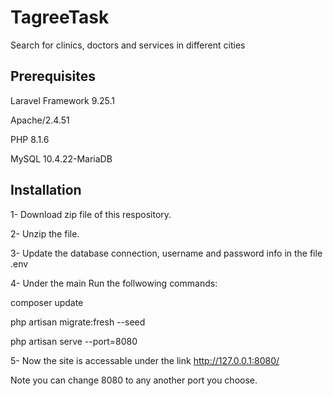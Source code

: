 # TagreeTask
Search for clinics, doctors and services in different cities

## Prerequisites
Laravel Framework 9.25.1

Apache/2.4.51

PHP 8.1.6

MySQL 10.4.22-MariaDB

## Installation

1- Download zip file of this respository.

2- Unzip the file.

3- Update the database connection, username and password info in the file .env

4- Under the main Run the follwowing commands:

composer update 

php artisan migrate:fresh --seed

php artisan serve --port=8080

5- Now the site is accessable under the link http://127.0.0.1:8080/

Note you can change 8080 to any another port you choose.

